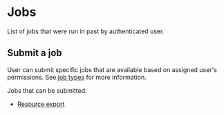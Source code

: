 # Jobs

List of jobs that were run in past by authenticated user.

## Submit a job

User can submit specific jobs that are available based on assigned user's permissions. See [job types](/admin/system/job-types) for more information.

Jobs that can be submitted:

- [Resource export](/admin/system/job-types.html#resourceexport)
